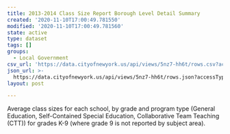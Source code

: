 ```yaml
---
title: 2013-2014 Class Size Report Borough Level Detail Summary
created: '2020-11-10T17:00:49.781550'
modified: '2020-11-10T17:00:49.781560'
state: active
type: dataset
tags: []
groups:
  - Local Government
csv_url: 'https://data.cityofnewyork.us/api/views/5nz7-hh6t/rows.csv?accessType=DOWNLOAD'
json_url: >-
  https://data.cityofnewyork.us/api/views/5nz7-hh6t/rows.json?accessType=DOWNLOAD
layout: post

---
```

Average class sizes for each school, by grade and program type (General Education, Self-Contained Special Education, Collaborative Team Teaching (CTT)) for grades K-9 (where grade 9 is not reported by subject area).
